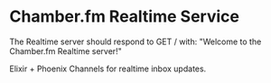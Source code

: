 # Chamber.fm Realtime Service

The Realtime server should respond to GET / with: "Welcome to the Chamber.fm Realtime server!"

Elixir + Phoenix Channels for realtime inbox updates.
